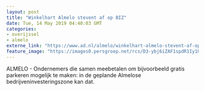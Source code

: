 ```yaml
---
layout: post
title: "Winkelhart Almelo stevent af op BIZ"
date: Tue, 14 May 2019 04:40:03 GMT
categories: 
- overijssel 
- almelo 
externe_link: "https://www.ad.nl/almelo/winkelhart-almelo-stevent-af-op-biz~a57da3a1/"
feature_image: "https://images0.persgroep.net/rcs/D3-ybj6iZAF1spdR1Iy1U6vaMJU/diocontent/143206524/_fitwidth/400/?appId=21791a8992982cd8da851550a453bd7f&quality=0.7"
---
```


ALMELO - Ondernemers die samen meebetalen om bijvoorbeeld gratis parkeren mogelijk te maken: in de geplande Almelose bedrijveninvesteringszone kan dat.
